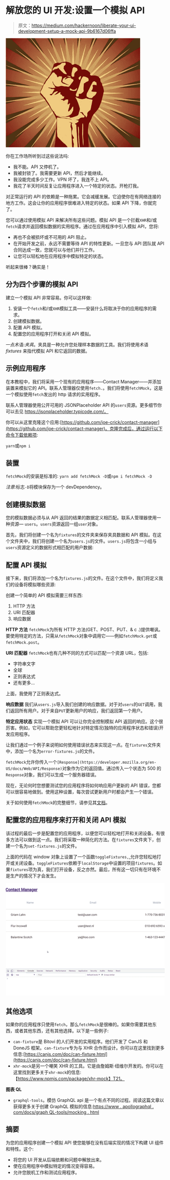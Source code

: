 # 解放您的 UI 开发:设置一个模拟 API

> 原文：<https://medium.com/hackernoon/liberate-your-ui-development-setup-a-mock-api-9b6167d06ffa>

![](img/ba4546c88bbca1baddc9a9dcf92df875.png)

你在工作场所听到过这些说法吗:

*   我不能。API 又停机了。
*   我被封锁了。我需要更新 API，然后才能继续。
*   我没能完成多少工作。VPN 坏了，我连不上 API。
*   我花了半天时间反复让应用程序进入一个特定的状态。开枪打我。

对正常运行的 API 的依赖是一种拖累。它会减缓发展。它迫使你在有网络连接的地方工作。这会让你的应用程序很难进入特定的状态。如果 API 下降，你就完了。

您可以通过使用模拟 API 来解决所有这些问题。模拟 API 是一个拦截`XHR`和/或`fetch`请求并返回模拟数据的实用程序。通过在应用程序中引入模拟 API，您将:

*   再也不会被损坏或不可用的 API 阻止。
*   在开始开发之前，永远不需要等待 API 的特性更新。一旦您与 API 团队就 API 合同达成一致，您就可以与他们并行工作。
*   让您可以轻松地在应用程序中模拟特定的状态。

听起来很棒？确实是！

## 分为四个步骤的模拟 API

建立一个模拟 API 非常容易。你可以这样做:

1.  安装一个`fetch`和/或`XHR`模拟工具——安装什么将取决于你的应用程序的需求。
2.  创建模拟数据。
3.  配置 API 模拟。
4.  配置您的应用程序打开和关闭 API 模拟。

一点术语:*夹具*。夹具是一种允许您处理样本数据的工具。我们将使用术语 *fixtures* 来指代模拟 API 和它返回的数据。

## 示例应用程序

在本教程中，我们将采用一个现有的应用程序——Contact Manager——并添加装置来模拟它的 API。联系人管理器仅使用`fetch.`。我们将使用`fetchMock`，这是一个模拟使用`fetch`发出的 http 请求的实用程序。

联系人管理器使用公开可用的 JSONPlaceholder API 的`users`资源。更多细节你可以去见 https://jsonplaceholder.typicode.com/。

你可以从这里克隆这个应用:[https://github.com/joe-crick/contact-manager](https://github.com/joe-crick/contact-manager)。克隆完成后，通过运行以下命令下载依赖项:

`yarn`或`npm i`

## 装置

`fetchMock`的安装是标准的:
`yarn add fetchMock -D`或`npm i fetchMock -D`

*注意*:标志`-D`将模块保存为一个 devDependency。

## 创建模拟数据

您的模拟数据必须与从 API 返回的结果的数据定义相匹配。联系人管理器使用一种资源— `users`。`users`资源返回一组`user`对象。

首先，我们将创建一个名为`fixtures`的文件夹来保存夹具数据和 API 模拟。在这个文件夹中，我们将创建一个名为`users.js`的文件。`users.js`将包含一小组与`users`资源定义的数据形式相匹配的用户数据:

## 配置 API 模拟

接下来，我们将添加一个名为`fixtures.js`的文件。在这个文件中，我们将定义我们的设备将模拟哪些资源:

创建一个简单的 API 模拟需要三样东西:

1.  HTTP 方法
2.  URI 匹配器
3.  响应数据

**HTTP 方法** `fetchMock`为所有 HTTP 方法(GET、POST、PUT、& c .)提供嘲讽。要使用特定的方法，只需从`fetchMock`对象中调用它——例如`fetchMock.get`或`fetchMock.post`。

**URI 匹配器**
`fetchMock`也有几种不同的方式可以匹配一个资源 URL，包括:

*   字符串文字
*   全球
*   正则表达式
*   还有更多…

上面，我使用了正则表达式。

**响应数据**
我们从`users.js`导入我们创建的响应数据。对于对`users`的`GET`调用，我们返回所有用户。对于来自`PUT`更新用户的响应，我们返回第一个用户。

**特定应用状态**
实现一个模拟 API 可以让你完全控制模拟 API 返回的响应。这个很厉害。例如，它可以帮助您更轻松地针对特定情况(独特的应用程序状态和错误)开发应用程序。

让我们通过一个例子来说明如何使用错误状态来实现这一点。在`fixtures`文件夹中，添加一个名为`error-fixtures.js`的文件。

`fetchMock`允许你传入一个`[Response](https://developer.mozilla.org/en-US/docs/Web/API/Response)`对象作为它的返回值。通过传入一个状态为 500 的`Response`对象，我们可以生成一个服务器错误。

现在，无论何时您想要测试您的应用程序将如何响应用户更新的 API 错误，您都可以很容易地做到。使用这种设置，每次尝试更新用户时都会产生一个错误。

关于如何使用`fetchMock`的完整细节，请参见其[文档](http://www.wheresrhys.co.uk/fetch-mock/api)。

## 配置您的应用程序来打开和关闭 API 模拟

该过程的最后一步是配置您的应用程序，以便您可以轻松地打开和关闭设备。有很多方法可以做到这一点。我们将采取一种简化的方法。在`fixtures`文件夹下，创建一个名为`set-fixtures.js`的文件。

上面的代码在 window 对象上设置了一个函数`toggleFixtures,`,允许您轻松地打开或关闭设备。`toggleFixtures`依赖于`localStorage`中设置的项目`fixtures`。如果`fixtures`项为真，我们打开设备，反之亦然。最后，所有这一切只有在环境不是生产的情况下才会发生。

![](img/9790768f0c656ee298ddce30699669f4.png)

## 其他选项

如果你的应用程序只使用`fetch`，那么`fetchMock`是很棒的。如果你需要其他东西，或者其他东西，还有其他选择。以下是一些例子:

*   `can-fixture`是 Bitovi 的人们开发的实用程序。他们开发了 CanJS 和 DoneJS 框架。`can-fixture`专为与 XHR 合作而设计。你可以在这里找到更多信息:[https://canjs.com/doc/can-fixture.html](https://canjs.com/doc/can-fixture.html)
*   `xhr-mock`是另一个嘲笑 XHR 的工具。它是由詹姆斯·纽维尔开发的。你可以在这里找到更多关于`xhr-mock`的信息:【https://www.npmjs.com/package/xhr-mock】T21。

**图表 QL**

*   `graphql-tools`。模仿 GraphQL api 是一个有点不同的过程。阅读这篇文章以获得更多关于创建 GraphQL 模拟的信息:[https://www . apollographql . com/docs/graph QL-tools/mocking . html](https://www.apollographql.com/docs/graphql-tools/mocking.html)

## 摘要

为您的应用程序创建一个模拟 API 使您能够在没有后端实现的情况下构建 UI 组件和特性。这个:

*   将您的 UI 开发从后端依赖和问题中解放出来。
*   使在应用程序中模拟特定的情况变得容易。
*   允许您脱机工作和测试应用程序。